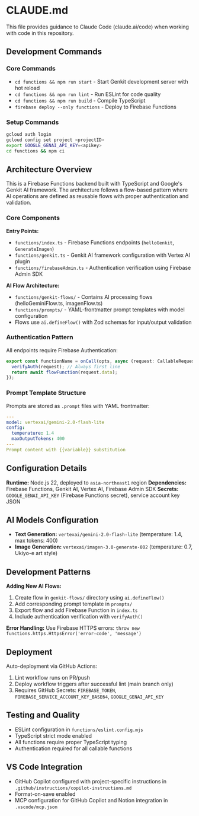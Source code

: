 # CLAUDE.md

This file provides guidance to Claude Code (claude.ai/code) when working with code in this repository.

## Development Commands

### Core Commands
- `cd functions && npm run start` - Start Genkit development server with hot reload
- `cd functions && npm run lint` - Run ESLint for code quality
- `cd functions && npm run build` - Compile TypeScript
- `firebase deploy --only functions` - Deploy to Firebase Functions

### Setup Commands
```bash
gcloud auth login
gcloud config set project <projectID>
export GOOGLE_GENAI_API_KEY=<apikey>
cd functions && npm ci
```

## Architecture Overview

This is a Firebase Functions backend built with TypeScript and Google's Genkit AI framework. The architecture follows a flow-based pattern where AI operations are defined as reusable flows with proper authentication and validation.

### Core Components

**Entry Points:**
- `functions/index.ts` - Firebase Functions endpoints (`helloGenkit`, `GenerateImagen`)
- `functions/genkit.ts` - Genkit AI framework configuration with Vertex AI plugin
- `functions/firebaseAdmin.ts` - Authentication verification using Firebase Admin SDK

**AI Flow Architecture:**
- `functions/genkit-flows/` - Contains AI processing flows (helloGeminiFlow.ts, imagenFlow.ts)
- `functions/prompts/` - YAML-frontmatter prompt templates with model configuration
- Flows use `ai.defineFlow()` with Zod schemas for input/output validation

### Authentication Pattern
All endpoints require Firebase Authentication:
```typescript
export const functionName = onCall(opts, async (request: CallableRequest) => {
  verifyAuth(request); // Always first line
  return await flowFunction(request.data);
});
```

### Prompt Template Structure
Prompts are stored as `.prompt` files with YAML frontmatter:
```yaml
---
model: vertexai/gemini-2.0-flash-lite
config:
  temperature: 1.4
  maxOutputTokens: 400
---
Prompt content with {{variable}} substitution
```

## Configuration Details

**Runtime:** Node.js 22, deployed to `asia-northeast1` region
**Dependencies:** Firebase Functions, Genkit AI, Vertex AI, Firebase Admin SDK
**Secrets:** `GOOGLE_GENAI_API_KEY` (Firebase Functions secret), service account key JSON

## AI Models Configuration
- **Text Generation:** `vertexai/gemini-2.0-flash-lite` (temperature: 1.4, max tokens: 400)
- **Image Generation:** `vertexai/imagen-3.0-generate-002` (temperature: 0.7, Ukiyo-e art style)

## Development Patterns

**Adding New AI Flows:**
1. Create flow in `genkit-flows/` directory using `ai.defineFlow()`
2. Add corresponding prompt template in `prompts/`
3. Export flow and add Firebase Function in `index.ts`
4. Include authentication verification with `verifyAuth()`

**Error Handling:**
Use Firebase HTTPS errors: `throw new functions.https.HttpsError('error-code', 'message')`

## Deployment

Auto-deployment via GitHub Actions:
1. Lint workflow runs on PR/push
2. Deploy workflow triggers after successful lint (main branch only)
3. Requires GitHub Secrets: `FIREBASE_TOKEN`, `FIREBASE_SERVICE_ACCOUNT_KEY_BASE64`, `GOOGLE_GENAI_API_KEY`

## Testing and Quality

- ESLint configuration in `functions/eslint.config.mjs`
- TypeScript strict mode enabled
- All functions require proper TypeScript typing
- Authentication required for all callable functions

## VS Code Integration

- GitHub Copilot configured with project-specific instructions in `.github/instructions/copilot-instructions.md`
- Format-on-save enabled
- MCP configuration for GitHub Copilot and Notion integration in `.vscode/mcp.json`